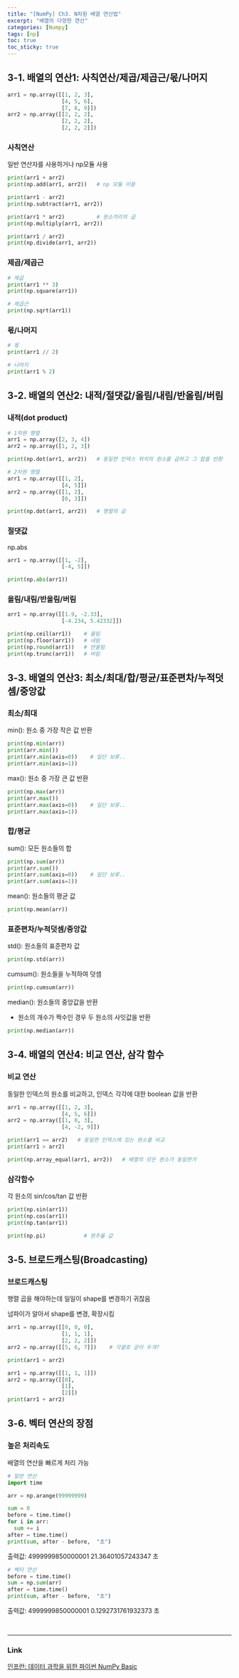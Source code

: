 ```yaml
---
title: "[NumPy] Ch3. N차원 배열 연산법"
excerpt: "배열의 다양한 연산"
categories: [Numpy]
tags: [np]
toc: true
toc_sticky: true
---
```


## 3-1. 배열의 연산1: 사칙연산/제곱/제곱근/몫/나머지

```python
arr1 = np.array([[1, 2, 3], 
                 [4, 5, 6], 
                 [7, 8, 9]])
arr2 = np.array([[2, 2, 2], 
                 [2, 2, 2], 
                 [2, 2, 2]])
```

### 사칙연산
일반 연산자를 사용하거나 np모듈 사용
```python
print(arr1 + arr2)
print(np.add(arr1, arr2))   # np 모듈 이용

print(arr1 - arr2)
print(np.subtract(arr1, arr2))

print(arr1 * arr2)          # 원소끼리의 곱
print(np.multiply(arr1, arr2))

print(arr1 / arr2)
print(np.divide(arr1, arr2))
```

### 제곱/제곱근
```python
# 제곱
print(arr1 ** 3)
print(np.square(arr1))

# 제곱근
print(np.sqrt(arr1))
```

### 몫/나머지
```python
# 몫
print(arr1 // 2)

# 나머지
print(arr1 % 2)
```


## 3-2. 배열의 연산2: 내적/절댓값/올림/내림/반올림/버림
### 내적(dot product)
```python
# 1차원 행렬
arr1 = np.array([2, 3, 4])
arr2 = np.array([1, 2, 3])

print(np.dot(arr1, arr2))   # 동일한 인덱스 위치의 원소를 곱하고 그 합을 반환

# 2차원 행렬
arr1 = np.array([[1, 2],
                 [4, 5]])
arr2 = np.array([[1, 2],
                 [0, 3]])

print(np.dot(arr1, arr2))   # 행렬의 곱
```

### 절댓값
np.abs

```python
arr1 = np.array([[1, -2], 
                 [-4, 5]])

print(np.abs(arr1))
```

### 올림/내림/반올림/버림
```python
arr1 = np.array([[1.9, -2.33], 
                 [-4.234, 5.42332]])

print(np.ceil(arr1))    # 올림
print(np.floor(arr1))   # 내림
print(np.round(arr1))   # 반올림
print(np.trunc(arr1))   # 버림
```


## 3-3. 배열의 연산3: 최소/최대/합/평균/표준편차/누적덧셈/중앙값
### 최소/최대
min(): 원소 중 가장 작은 값 반환
```python
print(np.min(arr))
print(arr.min())
print(arr.min(axis=0))    # 일단 보류..
print(arr.min(axis=1))
```

max(): 원소 중 가장 큰 값 반환
```python
print(np.max(arr))
print(arr.max())
print(arr.max(axis=0))    # 일단 보류..
print(arr.max(axis=1))
```

### 합/평균
sum(): 모든 원소들의 합
```python
print(np.sum(arr))
print(arr.sum())
print(arr.sum(axis=0))    # 일단 보류..
print(arr.sum(axis=1))
```

mean(): 원소들의 평균 값
```python
print(np.mean(arr))
```

### 표준편차/누적덧셈/중앙값
std(): 원소들의 표준편차 값
```python
print(np.std(arr))
```

cumsum(): 원소들을 누적하여 덧셈
```python
print(np.cumsum(arr))
```

median(): 원소들의 중앙값을 반환
* 원소의 개수가 짝수인 경우 두 원소의 사잇값을 반환

```python
print(np.median(arr))
```

## 3-4. 배열의 연산4: 비교 연산, 삼각 함수
### 비교 연산
동일한 인덱스의 원소를 비교하고, 인덱스 각각에 대한 boolean 값을 반환
```python
arr1 = np.array([[1, 2, 3], 
                 [4, 5, 6]])
arr2 = np.array([[1, 0, 3], 
                 [4, -2, 9]])

print(arr1 == arr2)   # 동일한 인덱스에 있는 원소를 비교
print(arr1 > arr2)

print(np.array_equal(arr1, arr2))   # 배열의 모든 원소가 동일한가
```

### 삼각함수
각 원소의 sin/cos/tan 값 반환
```python
print(np.sin(arr1))
print(np.cos(arr1))
print(np.tan(arr1))

print(np.pi)            # 원주율 값
```

## 3-5. 브로드캐스팅(Broadcasting)
### 브로드캐스팅
행렬 곱을 해야하는데 일일이 shape를 변경하기 귀찮음

넘파이가 알아서 shape를 변경, 확장시킴
```python
arr1 = np.array([[0, 0, 0], 
                 [1, 1, 1], 
                 [2, 2, 2]])
arr2 = np.array([[5, 6, 7]])    # 각괄호 굳이 두개?

print(arr1 + arr2)

arr1 = np.array([[1, 1, 1]])
arr2 = np.array([[0], 
                 [1], 
                 [2]])
print(arr1 + arr2)
```

## 3-6. 벡터 연산의 장점
### 높은 처리속도
배열의 연산을 빠르게 처리 가능

```python
# 일반 연산
import time

arr = np.arange(99999999)

sum = 0
before = time.time()
for i in arr:
  sum += i
after = time.time()
print(sum, after - before,  "초")
```
출력값: 4999999850000001 21.36401057243347 초

```python
# 벡터 연산
before = time.time()
sum = np.sum(arr)
after = time.time()
print(sum, after - before,  "초")
```
출력값: 4999999850000001 0.1292731761932373 초

<br/>

*** 

### Link
[인프런: 데이터 과학을 위한 파이썬 NumPy Basic](https://www.inflearn.com/course/데이터-과학-넘파이-기본/dashboard)